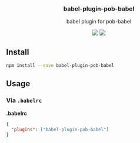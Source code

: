 <h3 align="center">
  babel-plugin-pob-babel
</h3>

<p align="center">
  babel plugin for pob-babel
</p>

<p align="center">
  <a href="https://npmjs.org/package/babel-plugin-pob-babel"><img src="https://img.shields.io/npm/v/babel-plugin-pob-babel.svg?style=flat-square"></a>
  <a href="https://david-dm.org/christophehurpeau/pob?path=packages/babel-plugin-pob-babel"><img src="https://david-dm.org/christophehurpeau/pob.svg?path=packages/babel-plugin-pob-babel?style=flat-square"></a>
</p>

## Install

```bash
npm install --save babel-plugin-pob-babel
```

## Usage

### Via `.babelrc`

**.babelrc**

```json
{
  "plugins": ["babel-plugin-pob-babel"]
}
```

